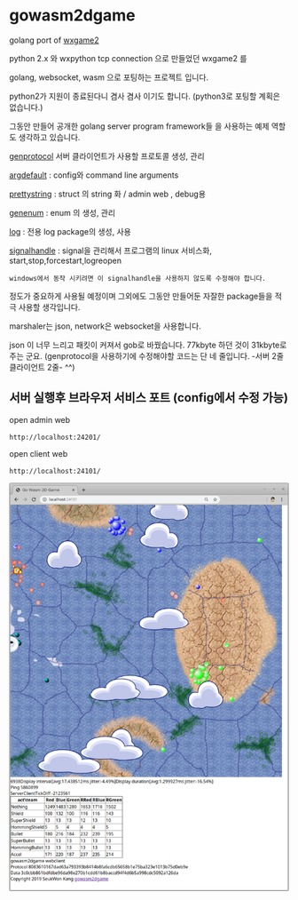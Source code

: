 # gowasm2dgame

golang port of [wxgame2](https://github.com/kasworld/wxgame2)

python 2.x 와 wxpython tcp connection 으로 만들었던 wxgame2 를 

golang, websocket, wasm 으로 포팅하는 프로젝트 입니다. 

python2가 지원이 종료된다니 겸사 겸사 이기도 합니다. (python3로 포팅할 계획은 없습니다.)

그동안 만들어 공개한 golang server program framework들 을 사용하는 예제 역할도 생각하고 있습니다.

[genprotocol](https://github.com/kasworld/genprotocol) 서버 클라이언트가 사용할 프로토콜 생성, 관리 

[argdefault](https://github.com/kasworld/argdefault) : config와 command line arguments 

[prettystring](https://github.com/kasworld/prettystring) : struct 의 string 화 / admin web , debug용 

[genenum](https://github.com/kasworld/genenum) : enum 의 생성, 관리 

[log](https://github.com/kasworld/log) : 전용 log package의 생성, 사용 

[signalhandle](https://github.com/kasworld/signalhandle) : signal을 관리해서 프로그램의 linux 서비스화, start,stop,forcestart,logreopen

    windows에서 동작 시키려면 이 signalhandle을 사용하지 않도록 수정해야 합니다. 

정도가 중요하게 사용될 예정이며 그외에도 그동안 만들어둔 자잘한 package들을 적극 사용할 생각입니다. 

marshaler는 json, network은 websocket을 사용합니다. 

json 이 너무 느리고 패킷이 커져서 gob로 바꿨습니다. 
77kbyte 하던 것이 31kbyte로 주는 군요. 
(genprotocol을 사용하기에 수정해야할 코드는 단 네 줄입니다. -서버 2줄 클라이언트 2줄-  ^^)

## 서버 실행후 브라우저 서비스 포트 (config에서 수정 가능)

open admin web

    http://localhost:24201/

open client web
    
    http://localhost:24101/

![screenshot](gowasm2dgame.png)